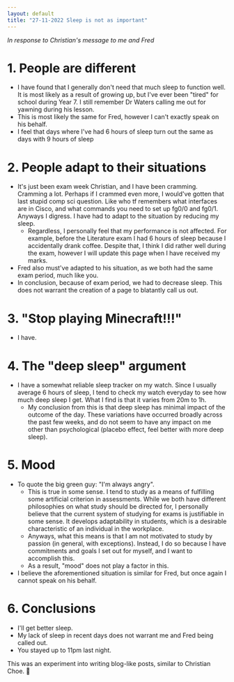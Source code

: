```yaml
---
layout: default
title: "27-11-2022 Sleep is not as important"
---
```


*In response to Christian's message to me and Fred*

# 1. People are different
- I have found that I generally don't need that much sleep to function well. It is most likely as a result of growing up, but I've ever been "tired" for school during Year 7. I still remember Dr Waters calling me out for yawning during his lesson. 
- This is most likely the same for Fred, however I can't exactly speak on his behalf.
- I feel that days where I've had 6 hours of sleep turn out the same as days with 9 hours of sleep
# 2. People adapt to their situations
- It's just been exam week Christian, and I have been cramming. Cramming a lot. Perhaps if I crammed even more, I would've gotten that last stupid comp sci question. Like who tf remembers what interfaces are in Cisco, and what commands you need to set up fg0/0 and fg0/1. Anyways I digress. I have had to adapt to the situation by reducing my sleep.
	- Regardless, I personally feel that my performance is not affected. For example, before the Literature exam I had 6 hours of sleep because I accidentally drank coffee. Despite that, I think I did rather well during the exam, however I will update this page when I have received my marks.
- Fred also must've adapted to his situation, as we both had the same exam period, much like you. 
- In conclusion, because of exam period, we had to decrease sleep. This does not warrant the creation of a page to blatantly call us out.

# 3. "Stop playing Minecraft!!!"
- I have.

# 4. The "deep sleep" argument
- I have a somewhat reliable sleep tracker on my watch. Since I usually average 6 hours of sleep, I tend to check my watch everyday to see how much deep sleep I get. What I find is that it varies from 20m to 1h. 
	- My conclusion from this is that deep sleep has minimal impact of the outcome of the day. These variations have occurred broadly across the past few weeks, and do not seem to have any impact on me other than psychological (placebo effect, feel better with more deep sleep).

# 5. Mood
- To quote the big green guy: "I'm always angry".
	- This is true in some sense. I tend to study as a means of fulfilling some artificial criterion in assessments. While we both have different philosophies on what study should be directed for, I personally believe that the current system of studying for exams is justifiable in some sense. It develops adaptability in students, which is a desirable characteristic of an individual in the workplace.
	- Anyways, what this means is that I am not motivated to study by passion (in general, with exceptions). Instead, I do so because I have commitments and goals I set out for myself, and I want to accomplish this. 
	- As a result, "mood" does not play a factor in this.
- I believe the aforementioned situation is similar for Fred, but once again I cannot speak on his behalf.

# 6. Conclusions
- I'll get better sleep.
- My lack of sleep in recent days does not warrant me and Fred being called out.
- You stayed up to 11pm last night. 

This was an experiment into writing blog-like posts, similar to Christian Choe. 💖